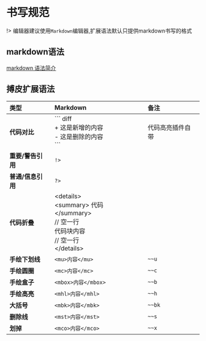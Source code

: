 # 书写规范

!> 编辑器建议使用`Markdown`编辑器,扩展语法默认只提供markdown书写的格式

## markdown语法
[markdown 语法简介](https://www.cnblogs.com/wangyang0210/p/10954213.html)


## 搏皮扩展语法
|**类型**|**Markdown**|备注|
|:-----|:-----|:-----|
|**代码对比**|\``` diff <br/> + 这是新增的内容<br/>  - 这是删除的内容 <br /> ```| 代码高亮插件自带| 
|**重要/警告引用**|`!>`| |
|**普通/信息引用**|```?>```| |
|**代码折叠**| \<details> <br /> \<summary> 代码 \</summary> <br />// 空一行 <br /> 代码块内容 <br />// 空一行<br />\</details>| |
|**手绘下划线**|`<mu>内容</mu>`| `~~u` |
|**手绘圆圈**|`<mc>内容</mc>`| `~~c`|
|**手绘盒子**|`<mbox>内容</mbox>`| `~~b` |
|**手绘高亮**|`<mhl>内容</mhl>`| `~~h`|
|**大括号**|`<mbk>内容</mbk>`|`~~bk` |
|**删除线**|`<mst>内容</mst>`| `~~s`|
|**划掉**|`<mco>内容</mco>`| `~~x`|
